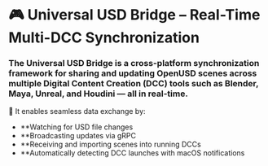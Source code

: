# 🎮 Universal USD Bridge – Real-Time Multi-DCC Synchronization

### The Universal USD Bridge is a cross-platform synchronization framework for sharing and updating OpenUSD scenes across multiple Digital Content Creation (DCC) tools such as Blender, Maya, Unreal, and Houdini — all in real-time.

🔁 It enables seamless data exchange by:
-  **Watching for USD file changes
-  **Broadcasting updates via gRPC
-  **Receiving and importing scenes into running DCCs
-  **Automatically detecting DCC launches with macOS notifications
